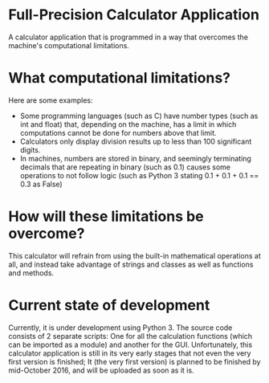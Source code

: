 # Full-Precision Calculator Application
A calculator application that is programmed in a way that overcomes the machine's computational limitations.

# What computational limitations?
Here are some examples:
- Some programming languages (such as C) have number types (such as int and float) that, depending on the machine, has a limit in which computations cannot be done for numbers above that limit.
- Calculators only display division results up to less than 100 significant digits.
- In machines, numbers are stored in binary, and seemingly terminating decimals that are repeating in binary (such as 0.1) causes some operations to not follow logic (such as Python 3 stating 0.1 + 0.1 + 0.1 == 0.3 as False)

# How will these limitations be overcome?
This calculator will refrain from using the built-in mathematical operations at all, and instead take advantage of strings and classes as well as functions and methods.

# Current state of development
Currently, it is under development using Python 3.
The source code consists of 2 separate scripts: One for all the calculation functions (which can be imported as a module) and another for the GUI.
Unfortunately, this calculator application is still in its very early stages that not even the very first version is finished; It (the very first version) is planned to be finished by mid-October 2016, and will be uploaded as soon as it is.
